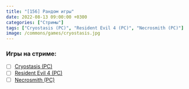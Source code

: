 ```yaml
---
title: "[156] Рандом игры"
date: 2022-08-13 09:00:00 +0300
categories: ["Стримы"]
tags: ["Cryostasis (PC)", "Resident Evil 4 (PC)", "Necrosmith (PC)"]
image: /commons/games/cryostasis.jpg
---
```


### Игры на стриме:
+ [ ] [Cryostasis (PC)](/tags/cryostasis-pc)
+ [ ] [Resident Evil 4 (PC)](/tags/resident-evil-4-pc)
+ [ ] [Necrosmith (PC)](/tags/necrosmith-pc)
